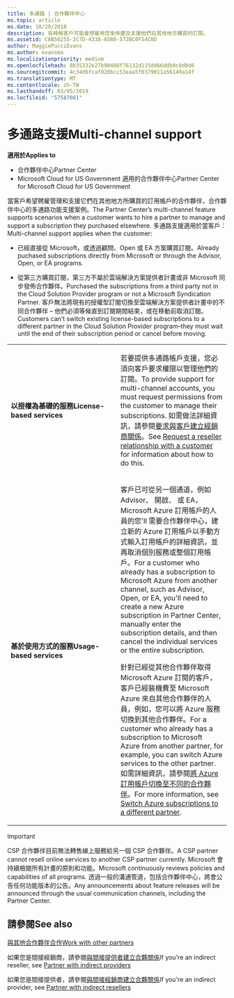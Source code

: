 ```yaml
---
title: 多通路 | 合作夥伴中心
ms.topic: article
ms.date: 10/29/2018
description: 有時候客戶可能會想雇用您來佈建及支援他們在其他地方購買的訂閱。
ms.assetid: C8B58255-2C7D-4338-A5B0-572BC0F54C0D
author: MaggiePucciEvans
ms.author: evansma
ms.localizationpriority: medium
ms.openlocfilehash: 8b35332e27b90488f76132d115dd66ddb0c8d8d6
ms.sourcegitcommit: 4c34d6fcaf020bcc53eaa5f0379011a56149a14f
ms.translationtype: MT
ms.contentlocale: zh-TW
ms.lasthandoff: 03/05/2019
ms.locfileid: "57587081"
---
```

# <a name="multi-channel-support"></a><span data-ttu-id="d7560-103">多通路支援</span><span class="sxs-lookup"><span data-stu-id="d7560-103">Multi-channel support</span></span>

<span data-ttu-id="d7560-104">**適用於**</span><span class="sxs-lookup"><span data-stu-id="d7560-104">**Applies to**</span></span>

-  <span data-ttu-id="d7560-105">合作夥伴中心</span><span class="sxs-lookup"><span data-stu-id="d7560-105">Partner Center</span></span>
-  <span data-ttu-id="d7560-106">Microsoft Cloud for US Government 適用的合作夥伴中心</span><span class="sxs-lookup"><span data-stu-id="d7560-106">Partner Center for Microsoft Cloud for US Government</span></span>


<span data-ttu-id="d7560-107">當客戶希望聘雇管理和支援它們在其他地方所購買的訂用帳戶的合作夥伴，合作夥伴中心的多通路功能支援案例。</span><span class="sxs-lookup"><span data-stu-id="d7560-107">The Partner Center’s multi-channel feature supports scenarios when a customer wants to hire a partner to manage and support a subscription they purchased elsewhere.</span></span> <span data-ttu-id="d7560-108">多通路支援適用於當客戶：</span><span class="sxs-lookup"><span data-stu-id="d7560-108">Multi-channel support applies when the customer:</span></span>

-   <span data-ttu-id="d7560-109">已經直接從 Microsoft，或透過顧問、Open 或 EA 方案購買訂閱。</span><span class="sxs-lookup"><span data-stu-id="d7560-109">Already puchased subscriptions directly from Microsoft or through the Advisor, Open, or EA programs.</span></span>

-   <span data-ttu-id="d7560-110">從第三方購買訂閱，第三方不屬於雲端解決方案提供者計畫或非 Microsoft 同步發佈合作夥伴。</span><span class="sxs-lookup"><span data-stu-id="d7560-110">Purchased the subscriptions from a third party not in the Cloud Solution Provider program or not a Microsoft Syndication Partner.</span></span> <span data-ttu-id="d7560-111">客戶無法將現有的授權型訂閱切換至雲端解決方案提供者計畫中的不同合作夥伴 – 他們必須等候直到訂閱期間結束，或在移動前取消訂閱。</span><span class="sxs-lookup"><span data-stu-id="d7560-111">Customers can’t switch existing license-based subscriptions to a different partner in the Cloud Solution Provider program–they must wait until the end of their subscription period or cancel before moving.</span></span>


<table>
<colgroup>
<col width="50%" />
<col width="50%" />
</colgroup>
<tbody>
<tr class="odd">
<td><p><span data-ttu-id="d7560-112"><strong>以授權為基礎的服務</strong></span><span class="sxs-lookup"><span data-stu-id="d7560-112"><strong>License-based services</strong></span></span></p></td>
<td><p><span data-ttu-id="d7560-113">若要提供多通路帳戶支援，您必須向客戶要求權限以管理他們的訂閱。</span><span class="sxs-lookup"><span data-stu-id="d7560-113">To provide support for multi-channel accounts, you must request permissions from the customer to manage their subscriptions.</span></span> <span data-ttu-id="d7560-114">如需做法詳細資訊，請參閱<a href="request-a-relationship-with-a-customer.md" data-raw-source="[Request a reseller relationship with a customer](request-a-relationship-with-a-customer.md)">要求與客戶建立經銷商關係</a>。</span><span class="sxs-lookup"><span data-stu-id="d7560-114">See <a href="request-a-relationship-with-a-customer.md" data-raw-source="[Request a reseller relationship with a customer](request-a-relationship-with-a-customer.md)">Request a reseller relationship with a customer</a> for information about how to do this.</span></span></p></td>
</tr>
<tr class="even">
<td><p><span data-ttu-id="d7560-115"><strong>基於使用方式的服務</strong></span><span class="sxs-lookup"><span data-stu-id="d7560-115"><strong>Usage-based services</strong></span></span></p></td>
<td>
<p><span data-ttu-id="d7560-116">客戶已可從另一個通道，例如 Advisor、 開啟、 或 EA，Microsoft Azure 訂用帳戶的人員的您&#39;ll 需要合作夥伴中心，建立新的 Azure 訂用帳戶以手動方式輸入訂用帳戶的詳細資訊，並再取消個別服務或整個訂用帳戶。</span><span class="sxs-lookup"><span data-stu-id="d7560-116">For a customer who already has a subscription to Microsoft Azure from another channel, such as Advisor, Open, or EA, you&#39;ll need to create a new Azure subscription in Partner Center, manually enter the subscription details, and then cancel the individual services or the entire subscription.</span></span></p>
<p><span data-ttu-id="d7560-117">針對已經從其他合作夥伴取得 Microsoft Azure 訂閱的客戶，客戶已經裝機費至 Microsoft Azure 來自其他合作夥伴的人員，例如，您可以將 Azure 服務切換到其他合作夥伴。</span><span class="sxs-lookup"><span data-stu-id="d7560-117">For a customer who already has a subscription to Microsoft Azure from another partner, for example, you can switch Azure services to the other partner.</span></span> <span data-ttu-id="d7560-118">如需詳細資訊，請參閱<a href="switch-azure-subscriptions-to-a-different-partner.md" data-raw-source="[Switch Azure subscriptions to a different partner](switch-azure-subscriptions-to-a-different-partner.md)">將 Azure 訂用帳戶切換至不同的合作夥伴</a>。</span><span class="sxs-lookup"><span data-stu-id="d7560-118">For more information, see <a href="switch-azure-subscriptions-to-a-different-partner.md" data-raw-source="[Switch Azure subscriptions to a different partner](switch-azure-subscriptions-to-a-different-partner.md)">Switch Azure subscriptions to a different partner</a>.</span></span></p>
</td>
</tr>
</tbody>
</table>

> [!IMPORTANT]  
> <span data-ttu-id="d7560-119">CSP 合作夥伴目前無法轉售線上服務給另一個 CSP 合作夥伴。</span><span class="sxs-lookup"><span data-stu-id="d7560-119">A CSP partner cannot resell online services to another CSP partner currently.</span></span> <span data-ttu-id="d7560-120">Microsoft 會持續檢閱所有計畫的原則和功能。</span><span class="sxs-lookup"><span data-stu-id="d7560-120">Microsoft continuously reviews policies and capabilities of all programs.</span></span> <span data-ttu-id="d7560-121">透過一般的溝通管道，包括合作夥伴中心，將會公告任何功能版本的公告。</span><span class="sxs-lookup"><span data-stu-id="d7560-121">Any announcements about feature releases will be announced through the usual communication channels, including the Partner Center.</span></span> 

## <a name="see-also"></a><span data-ttu-id="d7560-122">請參閱</span><span class="sxs-lookup"><span data-stu-id="d7560-122">See also</span></span>

[<span data-ttu-id="d7560-123">與其他合作夥伴合作</span><span class="sxs-lookup"><span data-stu-id="d7560-123">Work with other partners</span></span>](work-with-other-partners.md)

<span data-ttu-id="d7560-124">如果您是間接經銷商，請參閱[與間接提供者建立合夥關係](indirect-reseller-tasks-in-partner-center.md)</span><span class="sxs-lookup"><span data-stu-id="d7560-124">If you're an indirect reseller, see [Partner with indirect providers](indirect-reseller-tasks-in-partner-center.md)</span></span>

<span data-ttu-id="d7560-125">如果您是間接提供者，請參閱[與間接經銷商建立合夥關係](indirect-provider-tasks-in-partner-center.md)</span><span class="sxs-lookup"><span data-stu-id="d7560-125">If you're an indirect provider, see [Partner with indirect resellers](indirect-provider-tasks-in-partner-center.md)</span></span> 

 

 



